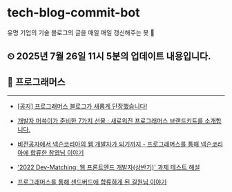 # tech-blog-commit-bot
유명 기업의 기술 블로그의 글을 매일 매일 갱신해주는 봇 🤖
## ⏲ 2025년 7월 26일 11시 5분의 업데이트 내용입니다.
## 🎃 프로그래머스

---
- [[공지] 프로그래머스 블로그가 새롭게 단장했습니다!](https://prgms.tistory.com/232)

- [개발자 머쓱이가 준비한 7가지 선물 : 새로워진 프로그래머스 브랜드키트를 소개합니다.](https://prgms.tistory.com/65)

- [비전공자에서 넥슨코리아의 웹 개발자가 되기까지 - 프로그래머스를 통해 넥슨코리아에 합류한 창엽님 이야기](https://prgms.tistory.com/179)

- ['2022 Dev-Matching: 웹 프론트엔드 개발자(상반기)' 과제 테스트 해설](https://prgms.tistory.com/139)

- [프로그래머스를 통해 센드버드에 합류하게 된 길원님 이야기](https://prgms.tistory.com/123)

